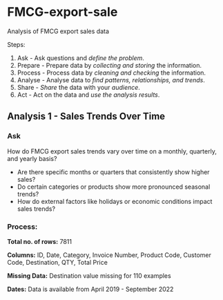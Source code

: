 # FMCG-export-sale
Analysis of FMCG export sales data

Steps:
1. Ask - Ask questions and *define the problem*.
2. Prepare - Prepare data by *collecting and storing* the information.
3. Process - Process data by *cleaning and checking* the information.
4. Analyse - Analyse data to *find patterns, relationships, and trends*.
5. Share - *Share* the data with your *audience*.
6. Act - Act on the data and *use the analysis results*.

## Analysis 1 - Sales Trends Over Time

### Ask
How do FMCG export sales trends vary over time on a monthly, quarterly, and yearly basis?
- Are there specific months or quarters that consistently show higher sales?
- Do certain categories or products show more pronounced seasonal trends?
- How do external factors like holidays or economic conditions impact sales trends?

### Process:
**Total no. of rows:** 7811

**Columns:** ID, Date, Category, Invoice Number, Product Code, Customer Code, Destination, QTY, Total Price

**Missing Data:** Destination value missing for 110 examples

**Dates:** Data is available from April 2019 - September 2022
